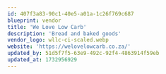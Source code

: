 ```yaml
---
id: 407f3a83-90c1-40e5-a01a-1c26f769c687
blueprint: vendor
title: 'We Love Low Carb'
description: 'Bread and baked goods'
vendor_logo: wllc-ci-scaled.webp
website: 'https://welovelowcarb.co.za/'
updated_by: 51d5f7f5-63e9-492c-92f4-4863914f59eb
updated_at: 1732956929
---
```

